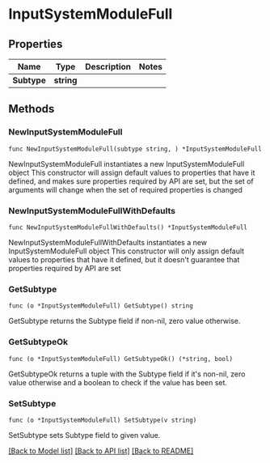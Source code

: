 # InputSystemModuleFull

## Properties

Name | Type | Description | Notes
------------ | ------------- | ------------- | -------------
**Subtype** | **string** |  | 

## Methods

### NewInputSystemModuleFull

`func NewInputSystemModuleFull(subtype string, ) *InputSystemModuleFull`

NewInputSystemModuleFull instantiates a new InputSystemModuleFull object
This constructor will assign default values to properties that have it defined,
and makes sure properties required by API are set, but the set of arguments
will change when the set of required properties is changed

### NewInputSystemModuleFullWithDefaults

`func NewInputSystemModuleFullWithDefaults() *InputSystemModuleFull`

NewInputSystemModuleFullWithDefaults instantiates a new InputSystemModuleFull object
This constructor will only assign default values to properties that have it defined,
but it doesn't guarantee that properties required by API are set

### GetSubtype

`func (o *InputSystemModuleFull) GetSubtype() string`

GetSubtype returns the Subtype field if non-nil, zero value otherwise.

### GetSubtypeOk

`func (o *InputSystemModuleFull) GetSubtypeOk() (*string, bool)`

GetSubtypeOk returns a tuple with the Subtype field if it's non-nil, zero value otherwise
and a boolean to check if the value has been set.

### SetSubtype

`func (o *InputSystemModuleFull) SetSubtype(v string)`

SetSubtype sets Subtype field to given value.



[[Back to Model list]](../README.md#documentation-for-models) [[Back to API list]](../README.md#documentation-for-api-endpoints) [[Back to README]](../README.md)


